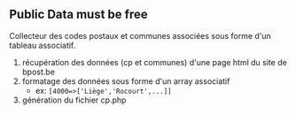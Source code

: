 
<h2> Public Data must be free</h2>
<p>
    Collecteur des codes postaux et communes associées sous forme d'un tableau associatif.
</p>
<ol>
<li>récupération des données (cp et communes) d'une page html du site de bpost.be
<li>formatage des données sous forme d'un array associatif
<ul>
<li>ex:
<code>[4000=>['Liège','Rocourt',...]]</code>
</li>
</ul>
<li>génération du fichier cp.php 
</ol>
